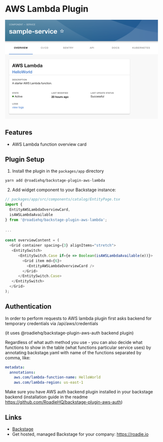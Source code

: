 # AWS Lambda Plugin

![preview of Lambda Widget](./docs/lambda-widget.png)

## Features

- AWS Lambda function overview card

## Plugin Setup

1. Install the plugin in the `packages/app` directory

```bash
yarn add @roadiehq/backstage-plugin-aws-lambda
```

2. Add widget component to your Backstage instance:

```ts
// packages/app/src/components/catalog/EntityPage.tsx
import {
  EntityAWSLambdaOverviewCard,
  isAWSLambdaAvailable
} from '@roadiehq/backstage-plugin-aws-lambda';

...

const overviewContent = (
  <Grid container spacing={3} alignItems="stretch">
   <EntitySwitch>
      <EntitySwitch.Case if={e => Boolean(isAWSLambdaAvailable(e))}>
        <Grid item md={6}>
          <EntityAWSLambdaOverviewCard />
        </Grid>
      </EntitySwitch.Case>
   </EntitySwitch>
  </Grid>
);
```

## Authentication

In order to perform requests to AWS lambda plugin first asks backend for temporary credentials via /api/aws/credentials

(it uses @roadiehq/backstage-plugin-aws-auth backend plugin)

Regardless of what auth method you use - you can also decide what functions to show in the table (what functions particular service uses) by annotating backstage.yaml with name of the functions separated by comma, like:

```yaml
metadata:
  annotations:
    aws.com/lambda-function-name: HelloWorld
    aws.com/lambda-region: us-east-1
```

Make sure you have AWS auth backend plugin installed in your backstage backend (installation guide in the readme https://github.com/RoadieHQ/backstage-plugin-aws-auth)

## Links

- [Backstage](https://backstage.io)
- Get hosted, managed Backstage for your company: https://roadie.io
